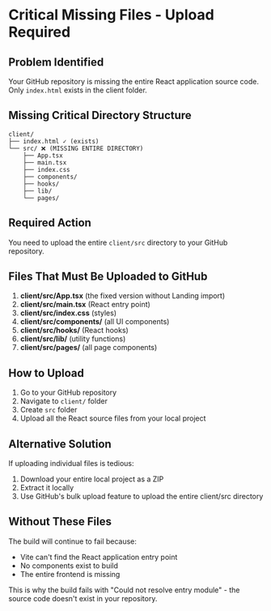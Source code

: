 # Critical Missing Files - Upload Required

## Problem Identified
Your GitHub repository is missing the entire React application source code. Only `index.html` exists in the client folder.

## Missing Critical Directory Structure
```
client/
├── index.html ✓ (exists)
└── src/ ❌ (MISSING ENTIRE DIRECTORY)
    ├── App.tsx
    ├── main.tsx
    ├── index.css
    ├── components/
    ├── hooks/
    ├── lib/
    └── pages/
```

## Required Action
You need to upload the entire `client/src` directory to your GitHub repository.

## Files That Must Be Uploaded to GitHub
1. **client/src/App.tsx** (the fixed version without Landing import)
2. **client/src/main.tsx** (React entry point)
3. **client/src/index.css** (styles)
4. **client/src/components/** (all UI components)
5. **client/src/hooks/** (React hooks)
6. **client/src/lib/** (utility functions)
7. **client/src/pages/** (all page components)

## How to Upload
1. Go to your GitHub repository
2. Navigate to `client/` folder
3. Create `src` folder
4. Upload all the React source files from your local project

## Alternative Solution
If uploading individual files is tedious:
1. Download your entire local project as a ZIP
2. Extract it locally
3. Use GitHub's bulk upload feature to upload the entire client/src directory

## Without These Files
The build will continue to fail because:
- Vite can't find the React application entry point
- No components exist to build
- The entire frontend is missing

This is why the build fails with "Could not resolve entry module" - the source code doesn't exist in your repository.